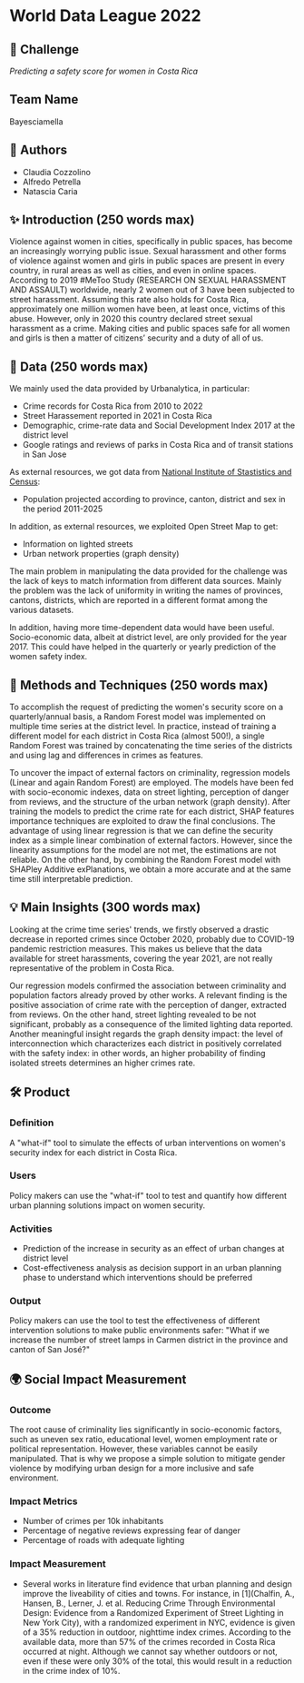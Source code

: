 # World Data League 2022

## 🎯 Challenge
*Predicting a safety score for women in Costa Rica*

## Team Name
Bayesciamella

## 👥 Authors

* Claudia Cozzolino
* Alfredo Petrella
* Natascia Caria

## ✨ Introduction (250 words max)

Violence against women in cities, specifically in public spaces, has become an increasingly worrying public issue. Sexual harassment and other forms of violence against women and girls in public spaces are present in every country, in rural areas as well as cities, and even in online spaces.
According to 2019 #MeToo Study (RESEARCH ON SEXUAL HARASSMENT AND ASSAULT) worldwide, nearly 2 women out of 3 have been subjected to street harassment. Assuming this rate also holds for Costa Rica, approximately one million women have been, at least once, victims of this abuse. However, only in 2020 this country declared street sexual harassment as a crime. Making cities and public spaces safe for all women and girls is then a matter of citizens’ security and a duty of all of us.

## 🔢 Data (250 words max)

We mainly used the data provided by Urbanalytica, in particular:
* Crime records for Costa Rica from 2010 to 2022
* Street Harassement reported in 2021 in Costa Rica
* Demographic, crime-rate data and Social Development Index 2017 at the district level
* Google ratings and reviews of parks in Costa Rica and of transit stations in San Jose

As external resources, we got data from [National Institute of Stastistics and Census](https://www.inec.cr/):
* Population projected according to province, canton, district and sex in the period 2011-2025

In addition, as external resources, we exploited Open Street Map to get:
* Information on lighted streets
* Urban network properties (graph density)

The main problem in manipulating the data provided for the challenge was the lack of keys to match information from different data sources.
Mainly the problem was the lack of uniformity in writing the names of provinces, cantons, districts, which are reported in a different format among the various datasets.

In addition, having more time-dependent data would have been useful. Socio-economic data, albeit at district level, are only provided for the year 2017. This could have helped in the quarterly or yearly prediction of the women safety index.


## 🧮 Methods and Techniques (250 words max)

To accomplish the request of predicting the women's security score on a quarterly/annual basis, a Random Forest model was implemented on multiple time series at the district level. In practice, instead of training a different model for each district in Costa Rica (almost 500!), a single Random Forest was trained by concatenating the time series of the districts and using lag and differences in crimes as features.

To uncover the impact of external factors on criminality, regression models (Linear and again Random Forest) are employed.
The models have been fed with socio-economic indexes, data on street lighting, perception of danger from reviews, and the structure of the urban network (graph density). After training the models to predict the crime rate for each district, SHAP features importance techniques are exploited to draw the final conclusions. The advantage of using linear regression is that we can define the security index as a simple linear combination of external factors. However, since the linearity assumptions for the model are not met, the estimations are not reliable. On the other hand, by combining the Random Forest model with SHAPley Additive exPlanations, we obtain a more accurate and at the same time still interpretable prediction.


## 💡 Main Insights (300 words max)

Looking at the crime time series' trends, we firstly observed a drastic decrease in reported crimes since October 2020, probably due to COVID-19 pandemic restriction measures. This makes us believe that the data available for street harassments, covering the year 2021, are not really representative of the problem in Costa Rica.

Our regression models confirmed the association between criminality and population factors already proved by other works.
A relevant finding is the positive association of crime rate with the perception of danger, extracted from reviews.
On the other hand, street lighting revealed to be not significant, probably as a consequence of the limited lighting data reported.
Another meaningful insight regards the graph density impact: the level of interconnection which characterizes each district in positively correlated with the safety index: in other words, an higher probability of finding isolated streets determines an higher crimes rate.


## 🛠️ Product
### Definition

A "what-if" tool to simulate the effects of urban interventions on women's security index for each district in Costa Rica.

### Users

Policy makers can use the "what-if" tool to test and quantify how different urban planning solutions impact on women security.

### Activities

* Prediction of the increase in security as an effect of urban changes at district level
* Cost-effectiveness analysis as decision support in an urban planning phase to understand which interventions should be preferred

### Output

Policy makers can use the tool to test the effectiveness of different intervention solutions to make public environments safer: "What if we increase the number of street lamps in Carmen district in the province and canton of San José?"

## 🌍 Social Impact Measurement
### Outcome

The root cause of criminality lies significantly in socio-economic factors, such as uneven sex ratio, educational level, women employment rate or political representation. However, these variables cannot be easily manipulated. That is why we propose a simple solution to mitigate gender violence by modifying urban design for a more inclusive and safe environment.


### Impact Metrics

* Number of crimes per 10k inhabitants
* Percentage of negative reviews expressing fear of danger
* Percentage of roads with adequate lighting

### Impact Measurement

* Several works in literature find evidence that urban planning and design improve the liveability of cities and towns.
For instance, in [1](Chalfin, A., Hansen, B., Lerner, J. et al. Reducing Crime Through Environmental Design: Evidence from a Randomized Experiment of Street Lighting in New York City), with a randomized experiment in NYC, evidence is given of a 35% reduction in outdoor, nighttime index crimes.
According to the available data, more than 57% of the crimes recorded in Costa Rica occurred at night. Although we cannot say whether outdoors or not, even if these were only 30% of the total, this would result in a reduction in the crime index of 10%.
